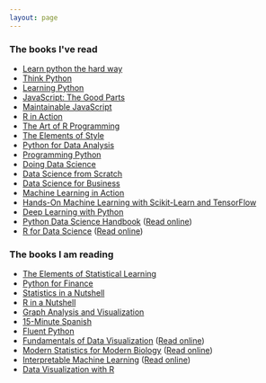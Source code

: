```yaml
---
layout: page
---
```


### The books I've read
* [Learn python the hard way](http://www.amazon.com/Learn-Python-Hard-Way-Introduction/dp/0321884914 "Learn python the hard way")
* [Think Python](http://www.amazon.com/Think-Python-Allen-B-Downey/dp/144933072X "Think Python")
* [Learning Python](http://www.amazon.com/Learning-Python-Edition-Mark-Lutz/dp/1449355730 "learning Python")
* [JavaScript: The Good Parts](http://www.amazon.com/JavaScript-Good-Parts-Douglas-Crockford/dp/0596517742 "JavaScript: The Good Parts")
* [Maintainable JavaScript](http://www.amazon.com/Maintainable-JavaScript-Nicholas-C-Zakas/dp/1449327680 "Maintainable JavaScript")
* [R in Action]()
* [The Art of R Programming]()
* [The Elements of Style](http://www.amazon.com/Elements-Style-Fourth-William-Strunk/dp/020530902X/ "The Elements of Style")
* [Python for Data Analysis](http://www.amazon.com/Python-Data-Analysis-Wrangling-IPython/dp/1449319793/ "Python for Data Analysis")
* [Programming Python](http://www.amazon.com/Programming-Python-Mark-Lutz/dp/0596158106 "Programming Python")
* [Doing Data Science](http://www.amazon.com/Doing-Data-Science-Straight-Frontline/dp/1449358659 "Doing Data Science")
* [Data Science from Scratch](http://www.amazon.com/Data-Science-Scratch-Principles-Python/dp/149190142X "Data Science from Scratch")
* [Data Science for Business](http://www.amazon.com/Data-Science-Business-data-analytic-thinking/dp/1449361323 "Data Science for Business")
* [Machine Learning in Action](http://www.amazon.com/Machine-Learning-Python-Techniques-Predictive/dp/1118961749 "Machine Learning in Action")
* [Hands-On Machine Learning with Scikit-Learn and TensorFlow](https://www.amazon.com/Hands-Machine-Learning-Scikit-Learn-TensorFlow/dp/1492032646/ "Hands-On Machine Learning with Scikit-Learn and TensorFlow")
* [Deep Learning with Python](https://www.amazon.com/Deep-Learning-Python-Francois-Chollet/dp/1617294438 "Deep Learning with Python")
* [Python Data Science Handbook](https://www.amazon.com/Python-Data-Science-Handbook-Essential/dp/1491912057 "Python Data Science Handbook") ([Read online](https://jakevdp.github.io/PythonDataScienceHandbook/))
* [R for Data Science](https://www.amazon.com/R-Data-Science-Hadley-Wickham/dp/1491910399/ "R for Data Science") ([Read online](http://r4ds.had.co.nz/))
### The books I am reading
* [The Elements of Statistical Learning](http://www.amazon.com/Elements-Statistical-Learning-Prediction-Statistics/dp/0387848576 "The elements of statistical learning")
* [Python for Finance](http://www.amazon.com/Python-Finance-Analyze-Financial-Data/dp/1491945281 "Python for Finance")
* [Statistics in a Nutshell]()
* [R in a Nutshell](http://www.amazon.com/R-Nutshell-OReilly-Joseph-Adler/dp/144931208X/ "R In a Nutshell")
* [Graph Analysis and Visualization](http://www.amazon.com/Graph-Analysis-Visualization-Discovering-Opportunity/dp/1118845846/ "Graph Analysis and Visualization")
* [15-Minute Spanish](http://www.amazon.com/15-Minute-Spanish-Eyewitness-Travel-Language/dp/1409381692 "15-Minute Spanish")
* [Fluent Python](http://www.amazon.com/Fluent-Python-Concise-Effective-Programming/dp/1491946008 "Fluent Python")
* [Fundamentals of Data Visualization]( https://www.amazon.com/Fundamentals-Data-Visualization-Informative-Compelling/dp/1492031089 "Fundamentals of Data Visualization") ([Read online](https://serialmentor.com/dataviz/))
* [Modern Statistics for Modern Biology](https://www.amazon.com/Modern-Statistics-Biology-Susan-Holmes/dp/1108705294 "Modern Statistics for Modern Biology") ([Read online](http://web.stanford.edu/class/bios221/book/))
* [Interpretable Machine Learning](https://leanpub.com/interpretable-machine-learning "Interpretable Machine Learning") ([Read online](https://christophm.github.io/interpretable-ml-book/))
* [Data Visualization with R](https://rkabacoff.github.io/datavis/)
